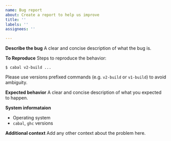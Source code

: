 ```yaml
---
name: Bug report
about: Create a report to help us improve
title: ''
labels: ''
assignees: ''

---
```


**Describe the bug**
A clear and concise description of what the bug is.

**To Reproduce**
Steps to reproduce the behavior:

```
$ cabal v2-build ...
```

Please use versions prefixed commands (e.g. `v2-build` or `v1-build`) to avoid ambiguity.

**Expected behavior**
A clear and concise description of what you expected to happen.

**System informataion**
 - Operating system
 - `cabal`, `ghc` versions

**Additional context**
Add any other context about the problem here.
